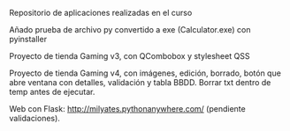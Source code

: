 Repositorio de aplicaciones realizadas en el curso 

Añado prueba de archivo py convertido a exe (Calculator.exe) con pyinstaller

Proyecto de tienda Gaming v3, con QCombobox y stylesheet QSS

Proyecto de tienda Gaming v4, con imágenes, edición, borrado, botón que abre ventana con detalles, validación y tabla BBDD. Borrar txt dentro de temp antes de ejecutar.

Web con Flask: http://milyates.pythonanywhere.com/ (pendiente validaciones).
